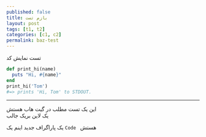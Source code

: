 ```yaml
---
published: false
title: بازم تست
layout: post
tags: [t1, t2]
categories: [c1, c2]
permalink: baz-test
---
```

تست نمایش کد

``` ruby
def print_hi(name)
  puts "Hi, #{name}"
end
print_hi('Tom')
#=> prints 'Hi, Tom' to STDOUT.
```
------------

این یک تست مطلب در گیت هاب هستش  
یک لاین بریک جالب


یک پاراگراف جدید اینم یک `Code ` هستش

